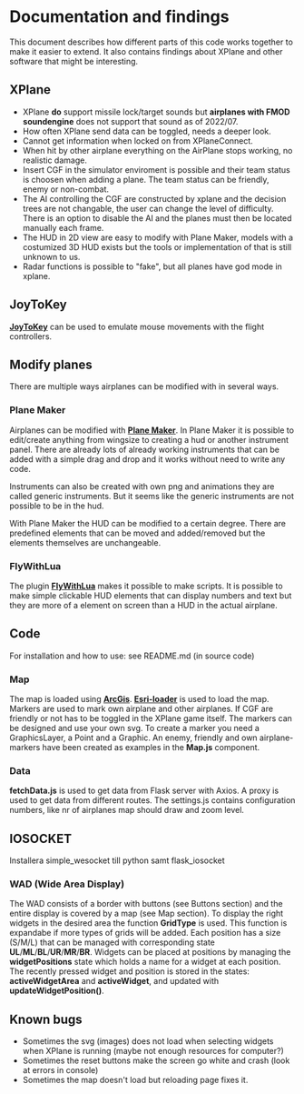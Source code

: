 # Documentation and findings
This document describes how different parts of this code works together to make it easier to extend.
It also contains findings about XPlane and other software that might be interesting.

## XPlane
- XPlane **do** support missile lock/target sounds but **airplanes with FMOD soundengine** does not support that sound as of 2022/07.
- How often XPlane send data can be toggled, needs a deeper look.
- Cannot get information when locked on from XPlaneConnect.
- When hit by other airplane everything on the AirPlane stops working, no realistic damage.
- Insert CGF in the simulator enviroment is possible and their team status is choosen when adding a plane. The team status can be friendly, enemy or non-combat.
- The AI controlling the CGF are constructed by xplane and the decision trees are not changable, the user can change the level of difficulty. There is an option to disable the AI and the planes must then be located manually each frame.
- The HUD in 2D view are easy to modify with Plane Maker, models with a costumized 3D HUD exists but the tools or implementation of that is still unknown to us.
- Radar functions is possible to "fake", but all planes have god mode in xplane.

## JoyToKey
**[JoyToKey](https://joytokey.net/en/)** can be used to emulate mouse movements with the flight controllers.

## Modify planes
There are multiple ways airplanes can be modified with in several ways.

### Plane Maker
Airplanes can be modified with **[Plane Maker](https://developer.x-plane.com/manuals/planemaker/)**. In Plane Maker it is possible to
edit/create anything from wingsize to creating a hud or another instrument panel. There are already lots of already working instruments
that can be added with a simple drag and drop and it works without need to write any code.

Instruments can also be created with own png and animations they are called generic instruments. But it seems like the generic instruments are not possible to be in the hud.

With Plane Maker the HUD can be modified to a certain degree. There are predefined elements
that can be moved and added/removed but the elements themselves are unchangeable.

### FlyWithLua
The plugin **[FlyWithLua](https://github.com/X-Friese/FlyWithLua)** makes it possible to make scripts. It is possible to make simple clickable HUD elements that can display numbers and text but they are more of a element on screen than a HUD in the actual airplane.

## Code
For installation and how to use: see README.md (in source code) 

### Map
The map is loaded using **[ArcGis](https://developers.arcgis.com/javascript/latest/api-reference/)**. **[Esri-loader](https://github.com/Esri/esri-loader)** is used to load the map. Markers are used to mark own
airplane and other airplanes. If CGF are friendly or not has to be toggled in the XPlane game itself.
The markers can be designed and use your own svg.
To create a marker you need a GraphicsLayer, a Point and a Graphic.
An enemy, friendly and own airplane-markers have been created as examples in the **Map.js** component.

### Data
**fetchData.js** is used to get data from Flask server with Axios. A proxy is used to get data from different routes.
The settings.js contains configuration numbers, like nr of airplanes map should draw and zoom level.

## IOSOCKET
Installera simple_wesocket till python samt flask_iosocket 

### WAD (Wide Area Display)
The WAD consists of a border with buttons (see Buttons section) and the entire display is covered by a map (see Map section). To display the right widgets in the desired area the function **GridType** is used. This function is expandabe if more types of grids will be added.
Each position has a size (S/M/L) that can be managed with corresponding state **UL**/**ML**/**BL**/**UR**/**MR**/**BR**.
Widgets can be placed at positions by managing the **widgetPositions** state which holds a name for a widget at each position.
The recently pressed widget and position is stored in the states: **activeWidgetArea** and **activeWidget**, and updated with
**updateWidgetPosition()**.

## Known bugs
- Sometimes the svg (images) does not load when selecting widgets when XPlane is running (maybe not enough resources for computer?)
- Sometimes the reset buttons make the screen go white and crash (look at errors in console)
- Sometimes the map doesn't load but reloading page fixes it.
